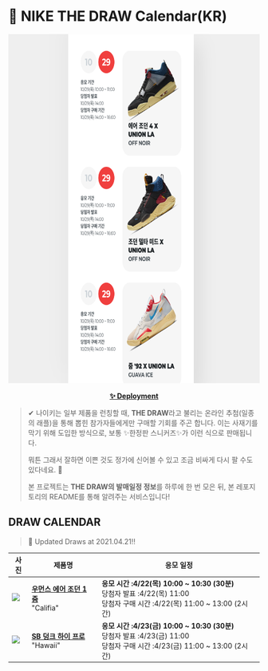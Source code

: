 # 👟 NIKE THE DRAW Calendar(KR)

<div align="center">
  <a href="https://junhoyeo.github.io/NIKE-THE-DRAW-Calendar/">
    <img src="./docs/images/preview.png" alt="Preview image of deployed application" height="700px" width="700px" />
  </a>
</div>

<p align="center">
  <a href="https://junhoyeo.github.io/NIKE-THE-DRAW-Calendar/">
    <strong>✨ Deployment</strong>
  </a>
</p>

> ✔ 나이키는 일부 제품을 런칭할 때, **THE DRAW**라고 불리는 온라인 추첨(일종의 래플)을 통해 뽑힌 참가자들에게만 구매할 기회를 주곤 합니다. 이는 사재기를 막기 위해 도입한 방식으로, 보통 ✨한정판 스니커즈✨가 이런 식으로 판매됩니다.
>
> 뭐튼 그래서 잘하면 이쁜 것도 정가에 신어볼 수 있고 조금 비싸게 다시 팔 수도 있다네요. 🤭
>
> 본 프로젝트는 **THE DRAW의 발매일정 정보**를 하루에 한 번 모은 뒤, 본 레포지토리의 README를 통해 알려주는 서비스입니다!

## DRAW CALENDAR

<!-- DRAW CALENDAR: START -->

> 👟 Updated Draws at 2021.04.21‼️

| 사진 | 제품명 | 응모 일정 |
| --- | ---- | ------- |
| <img src="https://static-breeze.nike.co.kr/kr/ko_kr/cmsstatic/product/DJ1199-400/c9aaccef-b952-4018-9b4c-283e604e350b_primary.jpg?snkrBrowse" width="256" /> | <a href="https://www.nike.com/kr/launch/t/women/fw/basketball/DJ1199-400/tzlq65/wmns-air-jordan-1-zoom-cmft-sp"><strong>우먼스 에어 조던 1 줌</strong><br /></a> "Califia" | <strong>응모 시간 :4/22(목) 10:00 ~ 10:30 (30분)</strong><br />당첨자 발표 :4/22(목) 11:00<br />당첨자 구매 시간 :4/22(목) 11:00 ~ 13:00 (2시간) |
| <img src="https://static-breeze.nike.co.kr/kr/ko_kr/cmsstatic/product/CZ2232-300/47008f8e-8761-43a5-99a2-3d8a2e8767be_primary.jpg?snkrBrowse" width="256" /> | <a href="https://www.nike.com/kr/launch/t/adult-unisex/fw/action-outdoor/CZ2232-300/xmkq53/nike-sb-dunk-high-pro-qs"><strong>SB 덩크 하이 프로</strong><br /></a> "Hawaii" | <strong>응모 시간 :4/23(금) 10:00 ~ 10:30 (30분)</strong><br />당첨자 발표 :4/23(금) 11:00<br />당첨자 구매 시간 :4/23(금) 11:00 ~ 13:00 (2시간) |

<!-- DRAW CALENDAR: END -->
